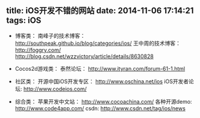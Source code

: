 title: iOS开发不错的网站
date: 2014-11-06 17:14:21
tags: iOS
---
* 博客类：
南峰子的技术博客： http://southpeak.github.io/blog/categories/ios/
王中周的技术博客： http://foggry.com/ 
http://blog.csdn.net/wzzvictory/article/details/8630828

* Cocos2d游戏类： 
泰然论坛： http://www.ityran.com/forum-61-1.html 

* 社区类：
开源中国iOS开发专区： http://www.oschina.net/ios 
iOS开发者论坛:  http://www.codeios.com/ 

* 综合类：
苹果开发中文站： http://www.cocoachina.com/ 
各种开源demo:  http://www.code4app.com/ 
csdn: http://www.csdn.net/tag/ios/news
